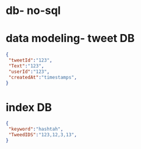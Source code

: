 # db- no-sql

# data modeling- tweet DB
```json
{
 "tweetId":"123",
 "Text":"123",
 "userId":"123",
 "createdAt":"timestamps",
}
```

# index DB

```json 
{
 "keyword":"hashtah",
 "TweedIDS":"123,12,3,13",
}